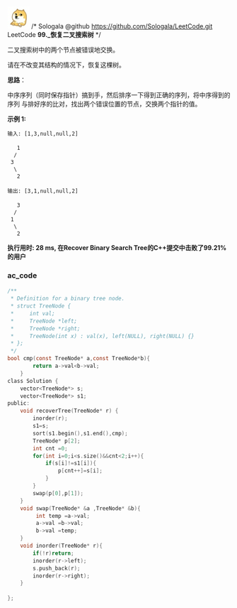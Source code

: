 ![](https://github.com/Sologala/SomeThings/blob/master/face.jpg?raw=true)
/*
    Sologala   @github    https://github.com/Sologala/LeetCode.git
    LeetCode   **99._恢复二叉搜索树**
*/

二叉搜索树中的两个节点被错误地交换。

请在不改变其结构的情况下，恢复这棵树。

**思路**：

​	中序序列（同时保存指针）搞到手，然后排序一下得到正确的序列，将中序得到的序列 与排好序的比对，找出两个错误位置的节点，交换两个指针的值。

**示例 1:**

```
输入: [1,3,null,null,2]

   1
  /
 3
  \
   2

输出: [3,1,null,null,2]

   3
  /
 1
  \
   2
```

**执行用时: 28 ms, 在Recover Binary Search Tree的C++提交中击败了99.21%的用户** 

### **ac_code**

```c
/**
 * Definition for a binary tree node.
 * struct TreeNode {
 *     int val;
 *     TreeNode *left;
 *     TreeNode *right;
 *     TreeNode(int x) : val(x), left(NULL), right(NULL) {}
 * };
 */
bool cmp(const TreeNode* a,const TreeNode*b){
        return a->val<b->val;
    }
class Solution {
    vector<TreeNode*> s;
    vector<TreeNode*> s1;
public:
    void recoverTree(TreeNode* r) {
       	inorder(r);
        s1=s;
        sort(s1.begin(),s1.end(),cmp);
        TreeNode* p[2];
        int cnt =0;
        for(int i=0;i<s.size()&&cnt<2;i++){
            if(s[i]!=s1[i]){
                p[cnt++]=s[i];
            }
        }
        swap(p[0],p[1]);
    }
    void swap(TreeNode* &a ,TreeNode* &b){
         int temp =a->val;
         a->val =b->val;
         b->val =temp;
	}
    void inorder(TreeNode* r){
        if(!r)return;
        inorder(r->left);
        s.push_back(r);
        inorder(r->right);
    }
    
};
```

​           
